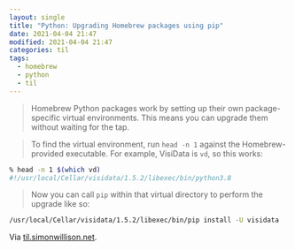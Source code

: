 ```yaml
---
layout: single
title: "Python: Upgrading Homebrew packages using pip"
date: 2021-04-04 21:47
modified: 2021-04-04 21:47
categories: til
tags:
  - homebrew
  - python
  - til
---
```


> Homebrew Python packages work by setting up their own package-specific virtual environments.
This means you can upgrade them without waiting for the tap.

> To find the virtual environment, run `head -n 1` against the Homebrew-provided executable.
For example, VisiData is `vd`, so this works:

```bash
% head -n 1 $(which vd)
#!/usr/local/Cellar/visidata/1.5.2/libexec/bin/python3.8
```

> Now you can call `pip` within that virtual directory to perform the upgrade like so:

```bash
/usr/local/Cellar/visidata/1.5.2/libexec/bin/pip install -U visidata
```

Via [til.simonwillison.net](https://github.com/simonw/til/blob/main/homebrew/upgrading-python-homebrew-packages.md).
